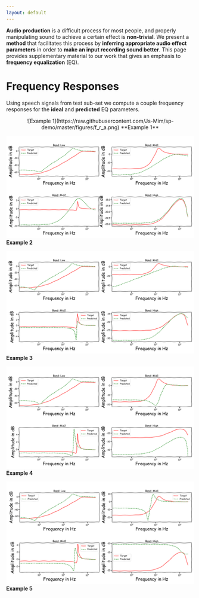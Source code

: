 ```yaml
---
layout: default
---
```

**Audio production** is a difficult process for most people, and properly manipulating sound to achieve a certain effect is **non-trivial**. We present a **method** that facilitates this process by **inferring appropriate audio effect parameters** in order to **make an input recording sound better**. This page provides supplementary material to our work that gives an emphasis to **frequency equalization** (EQ).

# Frequency Responses
Using speech signals from test sub-set we compute a couple frequency responses for the **ideal** and **predicted** EQ parameters.

<p align="center">   
  ![Example 1](https://raw.githubusercontent.com/Js-Mim/sp-demo/master/figures/f_r_a.png)
                                        **Example 1**

  ![Example 2](https://raw.githubusercontent.com/Js-Mim/sp-demo/master/figures/f_r_b.png)
                                        **Example 2**
                                        
  ![Example 3](https://raw.githubusercontent.com/Js-Mim/sp-demo/master/figures/f_r_c.png)
                                        **Example 3**
                                        
  ![Example 4](https://raw.githubusercontent.com/Js-Mim/sp-demo/master/figures/f_r_d.png)
                                        **Example 4**
                                        
  ![Example 5](https://raw.githubusercontent.com/Js-Mim/sp-demo/master/figures/f_r_e.png)
                                        **Example 5**
</p>

